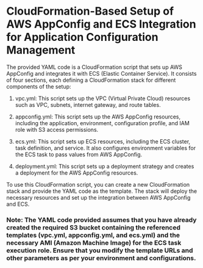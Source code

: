 # CloudFormation-Based Setup of AWS AppConfig and ECS Integration for Application Configuration Management

The provided YAML code is a CloudFormation script that sets up AWS AppConfig and integrates it with ECS (Elastic Container Service). It consists of four sections, each defining a CloudFormation stack for different components of the setup:

1. vpc.yml: This script sets up the VPC (Virtual Private Cloud) resources such as VPC, subnets, internet gateway, and route tables.

2. appconfig.yml: This script sets up the AWS AppConfig resources, including the application, environment, configuration profile, and IAM role with S3 access permissions.

3. ecs.yml: This script sets up ECS resources, including the ECS cluster, task definition, and service. It also configures environment variables for the ECS task to pass values from AWS AppConfig.

4. deployment.yml: This script sets up a deployment strategy and creates a deployment for the AWS AppConfig resources.

To use this CloudFormation script, you can create a new CloudFormation stack and provide the YAML code as the template. The stack will deploy the necessary resources and set up the integration between AWS AppConfig and ECS.

### Note: The YAML code provided assumes that you have already created the required S3 bucket containing the referenced templates (vpc.yml, appconfig.yml, and ecs.yml) and the necessary AMI (Amazon Machine Image) for the ECS task execution role. Ensure that you modify the template URLs and other parameters as per your environment and configurations.
